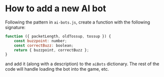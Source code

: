 # How to add a new AI bot

Following the pattern in `ai-bots.js`, create a function with the following signature:

```javascript
function ({ packetLength, oldTossup, tossup }) {
    const buzzpoint: number;
    const correctBuzz: boolean;
    return { buzzpoint, correctBuzz };
}
```

and add it (along with a description) to the `aiBots` dictionary.
The rest of the code will handle loading the bot into the game, etc.
